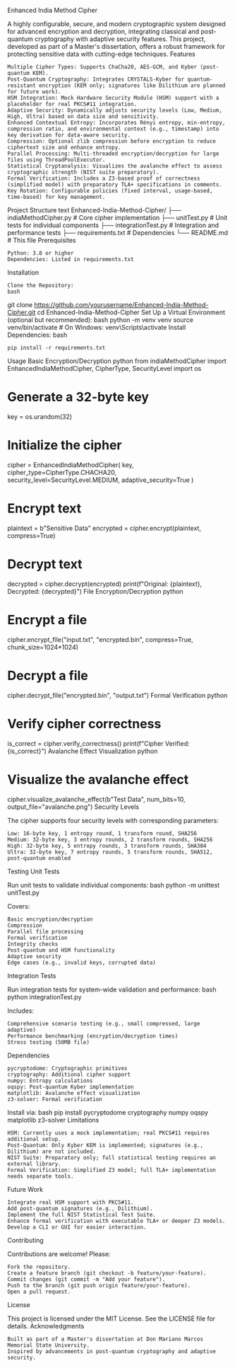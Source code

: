Enhanced India Method Cipher

A highly configurable, secure, and modern cryptographic system designed for advanced encryption and decryption, integrating classical and post-quantum cryptography with adaptive security features. This project, developed as part of a Master's dissertation, offers a robust framework for protecting sensitive data with cutting-edge techniques.
Features

    Multiple Cipher Types: Supports ChaCha20, AES-GCM, and Kyber (post-quantum KEM).
    Post-Quantum Cryptography: Integrates CRYSTALS-Kyber for quantum-resistant encryption (KEM only; signatures like Dilithium are planned for future work).
    HSM Integration: Mock Hardware Security Module (HSM) support with a placeholder for real PKCS#11 integration.
    Adaptive Security: Dynamically adjusts security levels (Low, Medium, High, Ultra) based on data size and sensitivity.
    Enhanced Contextual Entropy: Incorporates Rényi entropy, min-entropy, compression ratio, and environmental context (e.g., timestamp) into key derivation for data-aware security.
    Compression: Optional zlib compression before encryption to reduce ciphertext size and enhance entropy.
    Parallel Processing: Multi-threaded encryption/decryption for large files using ThreadPoolExecutor.
    Statistical Cryptanalysis: Visualizes the avalanche effect to assess cryptographic strength (NIST suite preparatory).
    Formal Verification: Includes a Z3-based proof of correctness (simplified model) with preparatory TLA+ specifications in comments.
    Key Rotation: Configurable policies (fixed interval, usage-based, time-based) for key management.

Project Structure
text
Enhanced-India-Method-Cipher/
├── indiaMethodCipher.py    # Core cipher implementation
├── unitTest.py            # Unit tests for individual components
├── integrationTest.py     # Integration and performance tests
├── requirements.txt       # Dependencies
└── README.md             # This file
Prerequisites

    Python: 3.8 or higher
    Dependencies: Listed in requirements.txt

Installation

    Clone the Repository:
    bash

git clone https://github.com/yourusername/Enhanced-India-Method-Cipher.git
cd Enhanced-India-Method-Cipher
Set Up a Virtual Environment (optional but recommended):
bash
python -m venv venv
source venv/bin/activate  # On Windows: venv\Scripts\activate
Install Dependencies:
bash

    pip install -r requirements.txt

Usage
Basic Encryption/Decryption
python
from indiaMethodCipher import EnhancedIndiaMethodCipher, CipherType, SecurityLevel
import os

# Generate a 32-byte key
key = os.urandom(32)

# Initialize the cipher
cipher = EnhancedIndiaMethodCipher(
    key,
    cipher_type=CipherType.CHACHA20,
    security_level=SecurityLevel.MEDIUM,
    adaptive_security=True
)

# Encrypt text
plaintext = b"Sensitive Data"
encrypted = cipher.encrypt(plaintext, compress=True)

# Decrypt text
decrypted = cipher.decrypt(encrypted)
print(f"Original: {plaintext}, Decrypted: {decrypted}")
File Encryption/Decryption
python
# Encrypt a file
cipher.encrypt_file("input.txt", "encrypted.bin", compress=True, chunk_size=1024*1024)

# Decrypt a file
cipher.decrypt_file("encrypted.bin", "output.txt")
Formal Verification
python
# Verify cipher correctness
is_correct = cipher.verify_correctness()
print(f"Cipher Verified: {is_correct}")
Avalanche Effect Visualization
python
# Visualize the avalanche effect
cipher.visualize_avalanche_effect(b"Test Data", num_bits=10, output_file="avalanche.png")
Security Levels

The cipher supports four security levels with corresponding parameters:

    Low: 16-byte key, 1 entropy round, 1 transform round, SHA256
    Medium: 32-byte key, 3 entropy rounds, 2 transform rounds, SHA256
    High: 32-byte key, 5 entropy rounds, 3 transform rounds, SHA384
    Ultra: 32-byte key, 7 entropy rounds, 5 transform rounds, SHA512, post-quantum enabled

Testing
Unit Tests

Run unit tests to validate individual components:
bash
python -m unittest unitTest.py

Covers:

    Basic encryption/decryption
    Compression
    Parallel file processing
    Formal verification
    Integrity checks
    Post-quantum and HSM functionality
    Adaptive security
    Edge cases (e.g., invalid keys, corrupted data)

Integration Tests

Run integration tests for system-wide validation and performance:
bash
python integrationTest.py

Includes:

    Comprehensive scenario testing (e.g., small compressed, large adaptive)
    Performance benchmarking (encryption/decryption times)
    Stress testing (50MB file)

Dependencies

    pycryptodome: Cryptographic primitives
    cryptography: Additional cipher support
    numpy: Entropy calculations
    oqspy: Post-quantum Kyber implementation
    matplotlib: Avalanche effect visualization
    z3-solver: Formal verification

Install via:
bash
pip install pycryptodome cryptography numpy oqspy matplotlib z3-solver
Limitations

    HSM: Currently uses a mock implementation; real PKCS#11 requires additional setup.
    Post-Quantum: Only Kyber KEM is implemented; signatures (e.g., Dilithium) are not included.
    NIST Suite: Preparatory only; full statistical testing requires an external library.
    Formal Verification: Simplified Z3 model; full TLA+ implementation needs separate tools.

Future Work

    Integrate real HSM support with PKCS#11.
    Add post-quantum signatures (e.g., Dilithium).
    Implement the full NIST Statistical Test Suite.
    Enhance formal verification with executable TLA+ or deeper Z3 models.
    Develop a CLI or GUI for easier interaction.

Contributing

Contributions are welcome! Please:

    Fork the repository.
    Create a feature branch (git checkout -b feature/your-feature).
    Commit changes (git commit -m "Add your feature").
    Push to the branch (git push origin feature/your-feature).
    Open a pull request.

License

This project is licensed under the MIT License. See the LICENSE file for details.
Acknowledgments

    Built as part of a Master's dissertation at Don Mariano Marcos Memorial State University.
    Inspired by advancements in post-quantum cryptography and adaptive security.
